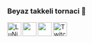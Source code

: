 ### Beyaz takkeli tornaci 👋
<a href="https://twitch.tv/lunizz">
  <img alt="Twitch" height="32" width="32" src="https://raw.githubusercontent.com/peterthehan/peterthehan/master/assets/twitch.svg"></a>
<a href="https://discord.com/HfzmfHX">
  <img align="left" alt="LuNiZzers" width="32" src="https://raw.githubusercontent.com/peterthehan/peterthehan/master/assets/discord.svg" />
</a>
<a href="https://twitter.com/CanDeger">
  <img align="left" width="32" src="https://raw.githubusercontent.com/peterthehan/peterthehan/master/assets/twitter.svg" />
</a>
<a href="https://www.linkedin.com/in/CanDeger/">
  <img align="left" width="32" src="https://raw.githubusercontent.com/peterthehan/peterthehan/master/assets/linkedin.svg" />
</a>

<!--
**LuNiZz/lunizz** is a ✨ _special_ ✨ repository because its `README.md` (this file) appears on your GitHub profile.

Here are some ideas to get you started:

- 🔭 I’m currently working on ...
- 🌱 I’m currently learning ...
- 👯 I’m looking to collaborate on ...
- 🤔 I’m looking for help with ...
- 💬 Ask me about ...
- 📫 How to reach me: ...
- 😄 Pronouns: ...
- ⚡ Fun fact: ...
-->
